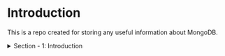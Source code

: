 # Introduction 
This is a repo created for storing any useful information about MongoDB.

<details>
<summary>Section - 1: Introduction</summary>

MongoDB Data structure:
![mongoDB](Section-1/intro-structure.jpg)
MongoDB data format (document-oriented storage format):
![data-format](Section-1/2-data-format.jpg)
BSON data-format and what is under the hood:
![BSON](Section-1/3-no-schema.jpg)
MongoDB Ecosystem:
![Ecosystem](Section-1/4-ecosystem.jpg)

</details>